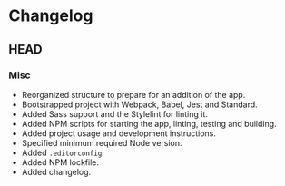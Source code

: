 # Changelog

## HEAD

### Misc
- Reorganized structure to prepare for an addition of the app.
- Bootstrapped project with Webpack, Babel, Jest and Standard.
- Added Sass support and the Stylelint for linting it.
- Added NPM scripts for starting the app, linting, testing and building.
- Added project usage and development instructions.
- Specified minimum required Node version.
- Added `.editorconfig`.
- Added NPM lockfile.
- Added changelog.
